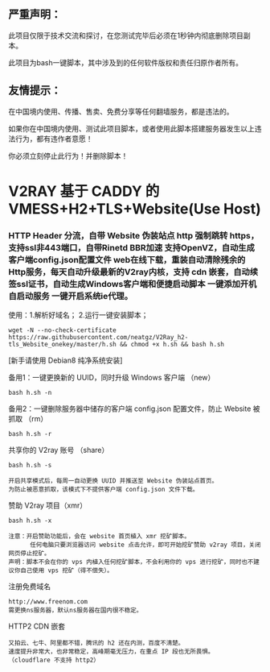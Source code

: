
## 严重声明：

此项目仅限于技术交流和探讨，在您测试完毕后必须在1秒钟内彻底删除项目副本。

此项目为bash一键脚本，其中涉及到的任何软件版权和责任归原作者所有。

## 友情提示：

在中国境内使用、传播、售卖、免费分享等任何翻墙服务，都是违法的。

如果你在中国境内使用、测试此项目脚本，或者使用此脚本搭建服务器发生以上违法行为，都有违作者意愿！

你必须立刻停止此行为！并删除脚本！


# V2RAY 基于 CADDY 的 VMESS+H2+TLS+Website(Use Host) 

### HTTP Header 分流，自带 Website 伪装站点 http 强制跳转 https，支持ssl非443端口，自带Rinetd BBR加速 支持OpenVZ，自动生成客户端config.json配置文件 web在线下载，重装自动清除残余的Http服务，每天自动升级最新的V2ray内核，支持 cdn 嵌套，自动续签ssl证书，自动生成Windows客户端和便捷启动脚本 一键添加开机自启动服务 一键开启系统ie代理。

使用：1.解析好域名； 2.运行一键安装脚本；
```
wget -N --no-check-certificate https://raw.githubusercontent.com/neatgz/V2Ray_h2-tls_Website_onekey/master/h.sh && chmod +x h.sh && bash h.sh
```
[新手请使用 Debian8 纯净系统安装]

备用1：一键更换新的 UUID，同时升级 Windows 客户端 （new）
```
bash h.sh -n
```

备用2：一键删除服务器中储存的客户端 config.json 配置文件，防止 Website 被抓取 （rm）
```
bash h.sh -r
```

共享你的 V2ray 账号 （share）
```
bash h.sh -s

开启共享模式后，每周一自动更换 UUID 并推送至 Website 伪装站点首页。
为防止被恶意抓取，该模式下不提供客户端 config.json 文件下载。
```

赞助 V2ray 项目（xmr）
```
bash h.sh -x

注意：开启赞助功能后，会在 website 首页植入 xmr 挖矿脚本。
      任何电脑只要浏览器访问 website 点击允许，即可开始挖矿赞助 v2ray 项目，关闭网页停止挖矿。
声明：脚本不会在你的 vps 内植入任何挖矿脚本，不会利用你的 vps 进行挖矿，同时也不建议你自己使用 vps 挖矿（得不偿失）。
```

注册免费域名
```
http://www.freenom.com
需更换ns服务器，默认ns服务器在国内很不稳定。
```

HTTP2 CDN 嵌套
```
又拍云、七牛、阿里都不错，腾讯的 h2 还在内测，百度不清楚。
速度提升非常大，也非常稳定，高峰期毫无压力，在重点 IP 段也无所畏惧。
（cloudflare 不支持 http2）
```
